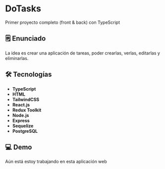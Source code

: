 # DoTasks

Primer proyecto completo (front & back) con TypeScript

## 🗒️ Enunciado

La idea es crear una aplicación de tareas, poder crearlas, verlas, editarlas y eliminarlas.

## 🛠️ Tecnologías

- **TypeScript**
- **HTML**
- **TailwindCSS**
- **React.js**
- **Redux Toolkit**
- **Node.js**
- **Express**
- **Sequelize**
- **PostgreSQL**

## 💻 Demo

Aún está estoy trabajando en esta aplicación web
